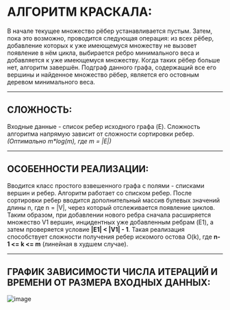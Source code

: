 # АЛГОРИТМ КРАСКАЛА:
В начале текущее множество рёбер устанавливается пустым. 
Затем, пока это возможно, проводится следующая операция: из всех рёбер, добавление которых к уже имеющемуся множеству не вызовет появление в нём цикла, 
выбирается ребро минимального веса и добавляется к уже имеющемуся множеству. Когда таких рёбер больше нет, алгоритм завершён. 
Подграф данного графа, содержащий все его вершины и найденное множество рёбер, является его остовным деревом минимального веса.
______
## СЛОЖНОСТЬ:
Входные данные - список ребер исходного графа (E).
Сложность алгоритма напрямую зависит от сложности сортировки ребер. *(Оптимально m\*log(m), где m = |E|)*
________
## ОСОБЕННОСТИ РЕАЛИЗАЦИИ:
Вводится класс простого взвешенного графа с полями - списками вершин и ребер. Алгоритм работает со списком ребер. 
После сортировки ребер вводится дополнительный массив булевых значений длины n, где n = |V|, через который отслеживается появление циклов.
Таким образом, при добавлении нового ребра сначала расширяется множество V1 вершин, инцидентных уже добавленным ребрам (E1), 
а затем проверяется условие **|E1| < |V1| - 1**.
Такая реализация способствует сложности получения ребер искомого остова O(k), где **n-1 <= k <= m** (линейная в худшем случае).
_______
## ГРАФИК ЗАВИСИМОСТИ ЧИСЛА ИТЕРАЦИЙ И ВРЕМЕНИ ОТ РАЗМЕРА ВХОДНЫХ ДАННЫХ:
![image](https://user-images.githubusercontent.com/113761346/227791554-24373f48-fbfc-4cb3-8298-ca0d635230fe.png)
